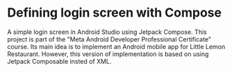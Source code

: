 # Defining login screen with Compose
A simple login screen in Android Studio using Jetpack Compose. 
This project is part of the "Meta Android Developer Professional Certificate" course. Its main idea is to implement an Android mobile app for Little Lemon Restaurant. However, this version of implementation is based on using Jetpack Composable insted of XML.
